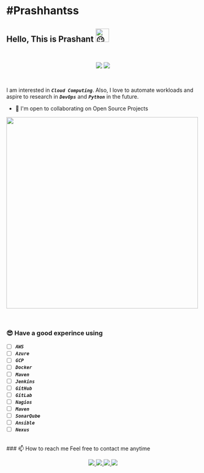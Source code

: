 # #Prashhantss

## Hello, This is Prashant <img src="https://fonts.gstatic.com/s/e/notoemoji/latest/1f609/512.gif" alt="😉" width="35" height="35">

<br />
<p align="center">
  <img src="https://skillicons.dev/icons?i=aws,gcp,azure,git,jenkins,docker,kubernetes,linux,mongodb,postgres,"/>
  <img src="https://skillicons.dev/icons?i=ansible,github,githubactions,gitlab,gradle,nginx,visualstudio,"/>
</p>
<br />

I am interested in ***`Cloud Computing`***. Also, I love to automate workloads and aspire to research in ***`DevOps`*** and ***`Python`*** in the future.

* 🤝  I'm open to collaborating on Open Source Projects

<p>
  <img src="https://github-readme-stats.vercel.app/api?username=prashhantss" width= "500" />
</p>

<br />

### 😎 Have a good experince using

* [ ] ***`AWS`***
* [ ] ***`Azure`***
* [ ] ***`GCP`***
* [ ] ***`Docker`***
* [ ] ***`Maven`***
* [ ] ***`Jenkins`***
* [ ] ***`GitHub`***
* [ ] ***`GitLab`***
* [ ] ***`Nagios`***
* [ ] ***`Maven`***
* [ ] ***`SonarQube`***
* [ ] ***`Ansible`***
* [ ] ***`Nexus`***

<br />
### 📫 How to reach me
Feel free to contact me anytime
<p align="center">
  <a href="https://twitter.com/prashhantss">
    <img src="https://skillicons.dev/icons?i=twitter"/>
  </a>
  <a href="https://www.linkedin.com/in/prashant-patil-563a33166/">
    <img src="https://skillicons.dev/icons?i=linkedin"/>
  </a>
  <a href="mailto:prashhantss@gmail.com">
    <img src="https://img.icons8.com/fluency/48/000000/mail.png"/>
  </a>
  <a href="https://www.instagram.com/prashhantss">
   <img src="https://skillicons.dev/icons?i=instagram" />
  </a>
</p> </center>
